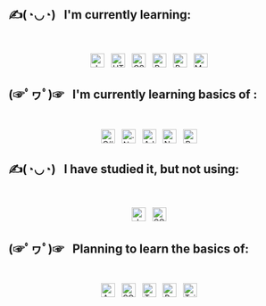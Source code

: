 <!-- # Welcome to my profile! <img src="https://raw.githubusercontent.com/MartinHeinz/MartinHeinz/master/wave.gif" width="30px"> -->


## ✍(◔◡◔)  &nbsp;  I'm currently learning: 

</br> 
<p align="center"> <img src="https://img.shields.io/badge/JavaScript-282C34?logo=javascript&logoColor=F7DF1E" alt="JavaScript logo" title="JavaScript" height="25" /> &nbsp; <img src="https://img.shields.io/badge/HTML5-282C34?logo=html5&logoColor=E34F26" alt="HTML5 logo" title="HTML5" height="25" /> &nbsp; <img src="https://img.shields.io/badge/CSS3-282C34?logo=css3&logoColor=1572B6" alt="CSS3 logo" title="CSS3" height="25" /> &nbsp; <img src="https://img.shields.io/badge/React-282C34?logo=react&logoColor=61DAFB" alt="React logo" title="React" height="25" />  &nbsp; <img src="https://img.shields.io/badge/SASS-282C34?logo=sass&logoColor=#CC6699" alt="React logo" title="React" height="25" /> &nbsp; <img src="https://img.shields.io/badge/MySQL-282C34?logo=mysql&logoColor=#4479A1" alt="MySQL logo" title="MySQL" height="25" /> </p>

## (☞ﾟヮﾟ)☞  &nbsp;  I'm currently learning basics of :  

</br> 
<p align="center"> 
<img src="https://img.shields.io/badge/CSharp-282C34?logo=Csharp&logoColor=#8669AE" alt="C# logo" title="C#" height="25" /> &nbsp; <img src="https://img.shields.io/badge/.Net-282C34?logo=.Net&logoColor=#512BD4" alt=".Net logo" title=".Net" height="25" /> &nbsp; <img src="https://img.shields.io/badge/Adobe XD-282C34?logo=Adobe XD&logoColor=#FF61F6" alt="Adobe XD logo" title="Adobe XD" height="25" />  &nbsp; <img src="https://img.shields.io/badge/Node.js-282C34?logo=Node.js&logoColor=#339933" alt="Node.js logo" title="Node.js" height="25" />  &nbsp; <img src="https://img.shields.io/badge/Redux-282C34?logo=Redux&logoColor=61DAFB" alt="Redux logo" title="Redux" height="25" /> </p>
        
## ✍(◔◡◔)  &nbsp;  I have studied it, but not using:  
</br> 
<p align="center"> 
<img src="https://img.shields.io/badge/Java-282C34?logo=java&logoColor=#239120" alt="Java logo" title="Java" height="25" /> &nbsp; <img src="https://img.shields.io/badge/SQLite-282C34?logo=sqlite&logoColor=#003B57" alt="SQLite logo" title="SQLite" height="25" /></p>

## (☞ﾟヮﾟ)☞  &nbsp;  Planning to learn the basics of:  
</br> 
<p align="center"> 
<img src="https://img.shields.io/badge/Angular-282C34?logo=Angular&logoColor=#DD0031" alt="Angular logo" title="Angular" height="25" /> &nbsp; <img src="https://img.shields.io/badge/Amazon AWS-282C34?logo=Amazon AWS&logoColor=#232F3E" alt="SQLite logo" title="SQLite" height="25" />  &nbsp; <img src="https://img.shields.io/badge/TypeScript-282C34?logo=TypeScript&logoColor=#3178C6" alt="TypeScript logo" title="TypeScript" height="25" /> &nbsp; <img src="https://img.shields.io/badge/Bootstrap-282C34?logo=Bootstrap&logoColor=#7952B3" alt="Bootstrap logo" title="Bootstrap" height="25" /> &nbsp; <img src="https://img.shields.io/badge/Tailwind CSS-282C34?logo=Tailwind CSS&logoColor=#06B6D4" alt="Tailwind CSS logo" title="Tailwind CSS" height="25" /></p>
</p>




<!--  
  [![Readme Card](https://github-readme-stats.vercel.app/api/pin/?username=anuraghazra&repo=github-readme-stats)](https://github.com/anuraghazra/github-readme-stats)

 [![Top Langs](https://github-readme-stats.vercel.app/api/top-langs/?username=LainonShiraya)](https://github.com/anuraghazra/github-readme-stats)
 
 [![Readme Card](https://github-readme-stats.vercel.app/api/pin/?username=anuraghazra&repo=github-readme-stats)](https://github.com/anuraghazra/github-readme-stats)
 -->

